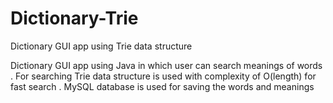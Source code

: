 # Dictionary-Trie
Dictionary GUI app using Trie data structure

Dictionary GUI app using Java in which user can search meanings of words .
For searching Trie data structure is used with complexity of O(length) for fast search .
MySQL database is used for saving the words and meanings 
